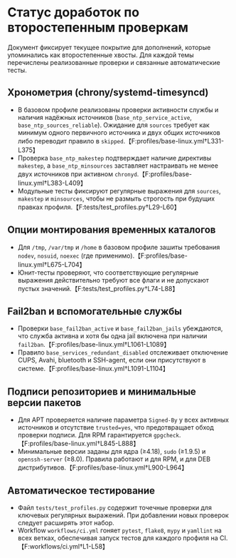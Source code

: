 # Статус доработок по второстепенным проверкам

Документ фиксирует текущее покрытие для дополнений, которые упоминались как второстепенные
хвосты. Для каждой темы перечислены реализованные проверки и связанные автоматические тесты.

## Хронометрия (chrony/systemd-timesyncd)
- В базовом профиле реализованы проверки активности службы и наличия надёжных источников
  (`base_ntp_service_active`, `base_ntp_sources_reliable`). Ожидание для `sources` требует
  как минимум одного первичного источника и двух общих источников либо переводит правило в
  `skipped`.【F:profiles/base-linux.yml†L331-L375】
- Проверка `base_ntp_makestep` подтверждает наличие директивы `makestep`, а `base_ntp_minsources`
  заставляет настраивать не менее двух источников при активном `chronyd`.【F:profiles/base-linux.yml†L383-L409】
- Модульные тесты фиксируют регулярные выражения для `sources`, `makestep` и `minsources`,
  чтобы не размыть строгость при будущих правках профиля.【F:tests/test_profiles.py†L29-L60】

## Опции монтирования временных каталогов
- Для `/tmp`, `/var/tmp` и `/home` в базовом профиле зашиты требования `nodev`, `nosuid`,
  `noexec` (где применимо).【F:profiles/base-linux.yml†L675-L704】
- Юнит-тесты проверяют, что соответствующие регулярные выражения действительно требуют все
  флаги и не допускают пустых значений.【F:tests/test_profiles.py†L74-L88】

## Fail2ban и вспомогательные службы
- Проверки `base_fail2ban_active` и `base_fail2ban_jails` убеждаются, что служба активна и
  хотя бы одна jail включена при наличии `fail2ban`.【F:profiles/base-linux.yml†L1061-L1089】
- Правило `base_services_redundant_disabled` отслеживает отключение CUPS, Avahi, bluetooth и
  SSH-agent, если они присутствуют в системе.【F:profiles/base-linux.yml†L1091-L1104】

## Подписи репозиториев и минимальные версии пакетов
- Для APT проверяется наличие параметра `Signed-By` у всех активных источников и отсутствие
  `trusted=yes`, что предотвращает обход проверки подписи. Для RPM гарантируется `gpgcheck`.
  【F:profiles/base-linux.yml†L845-L888】
- Минимальные версии заданы для ядра (≥4.18), `sudo` (≥1.9.5) и `openssh-server` (≥8.0).
  Правила работают и для RPM, и для DEB дистрибутивов.【F:profiles/base-linux.yml†L900-L964】

## Автоматическое тестирование
- Файл `tests/test_profiles.py` содержит точечные проверки для ключевых регулярных выражений.
  При добавлении новых проверок следует расширять этот набор.
- Workflow `workflows/ci.yml` гоняет `pytest`, `flake8`, `mypy` и `yamllint` на всех ветках,
  обеспечивая запуск тестов для каждого профиля на CI.【F:workflows/ci.yml†L1-L58】
